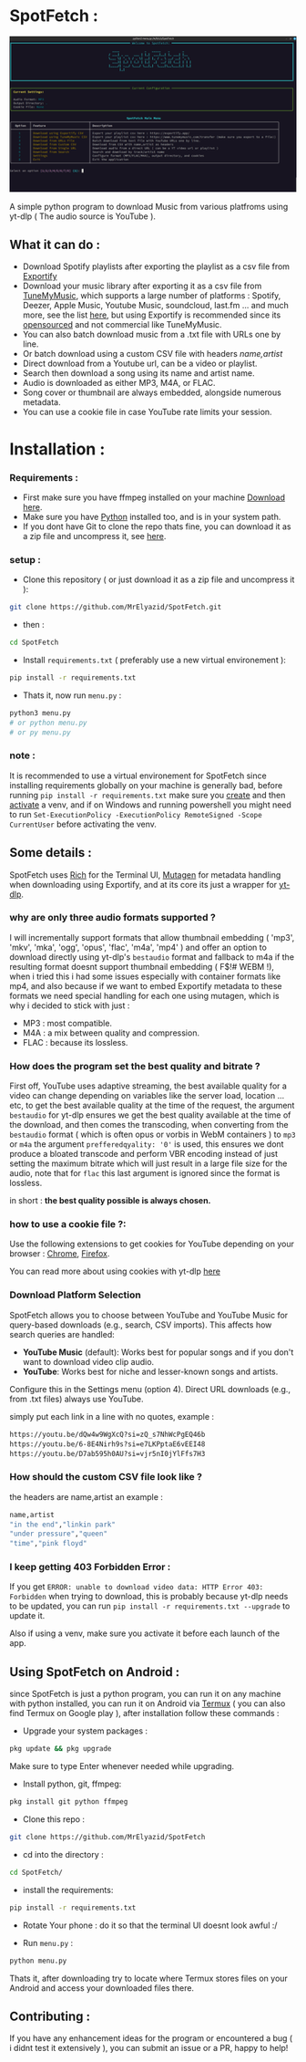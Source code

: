 # SpotFetch :

![SpotFetch Demo](./.github/demo.png)


A simple python program to download Music from various platfroms using yt-dlp ( The audio source is YouTube ).

## What it can do :

- Download Spotify playlists after exporting the playlist as a csv file from [Exportify](https://exportify.app)
- Download your music library after exporting it as a csv file from [TuneMyMusic](https://www.tunemymusic.com/), which supports a large number of platforms : Spotify, Deezer, Apple Music, Youtube Music, soundcloud, last.fm ... and much more, see the list [here](https://www.tunemymusic.com/transfer), but using Exportify is recommended since its [opensourced](https://github.com/watsonbox/exportify) and not commercial like TuneMyMusic.
- You can also batch download music from a .txt file with URLs one by line.
- Or batch download using a custom CSV file with headers *name,artist*
- Direct download from a Youtube url, can be a video or playlist.
- Search then download a song using its name and artist name.
- Audio is downloaded as either MP3, M4A, or FLAC.
- Song cover or thumbnail are always embedded, alongside numerous metadata.
- You can use a cookie file in case YouTube rate limits your session.

# Installation :

### Requirements :

- First make sure you have ffmpeg installed on your machine [Download here](https://ffmpeg.org/download.html).
- Make sure you have [Python](https://www.python.org/downloads/) installed too, and is in your system path.
- If you dont have Git to clone the repo thats fine, you can download it as a zip file and uncompress it, see [here](.github/if_no_git.png).

### setup :

- Clone this repository ( or just download it as a zip file and uncompress it ):

```bash
git clone https://github.com/MrElyazid/SpotFetch.git
```

- then :

```bash
cd SpotFetch
```

- Install `requirements.txt` ( preferably use a new virtual environement ):

```bash
pip install -r requirements.txt
```

- Thats it, now run `menu.py` :

```bash
python3 menu.py
# or python menu.py
# or py menu.py
```

### note :
It is recommended to use a virtual environement for SpotFetch since installing requirements globally on your machine is generally bad,
before running `pip install -r requirements.txt` make sure you [create](https://docs.python.org/3/library/venv.html#creating-virtual-environments) and then [activate](https://docs.python.org/3/library/venv.html#how-venvs-work) a venv, and if on Windows and running powershell you might need to run `Set-ExecutionPolicy -ExecutionPolicy RemoteSigned -Scope CurrentUser` before activating the venv.


## Some details :

SpotFetch uses [Rich](https://github.com/Textualize/rich) for the Terminal UI, [Mutagen](https://github.com/quodlibet/mutagen) for metadata handling when downloading using Exportify, and at its core its just a wrapper for [yt-dlp](https://github.com/yt-dlp/yt-dlp).

### why are only three audio formats supported ?
I will incrementally support formats that allow thumbnail embedding ( 'mp3', 'mkv', 'mka', 'ogg', 'opus', 'flac', 'm4a', 'mp4' ) and offer an option to download directly using yt-dlp's `bestaudio` format and fallback to m4a if the resulting format doesnt support thumbnail embedding ( F$!# WEBM !), when i tried this i had some issues especially with container formats like mp4, and also because if we want to embed Exportify metadata to these formats we need special handling for each one using mutagen, which is why i decided to stick with just :

- MP3 : most compatible.
- M4A : a mix between quality and compression.
- FLAC : because its lossless.

### How does the program set the best quality and bitrate ?

First off, YouTube uses adaptive streaming, the best available quality for a video can change depending on variables like the server load, location ... etc, to get the best available quality at the time of the request, the argument `bestaudio` for yt-dlp ensures we get the best quality available at the time of the download, and then comes the transcoding, when converting from the `bestaudio` format ( which is often opus or vorbis in WebM containers ) to `mp3` or `m4a` the argument `prefferedqyality: '0'` is used, this ensures we dont produce a bloated transcode and perform VBR encoding instead of just setting the maximum bitrate which will just result in a large file size for the audio, note that for `flac` this last argument is ignored since the format is lossless.

in short : **the best quality possible is always chosen.**

### how to use a cookie file ?:

Use the following extensions to get cookies for YouTube depending on your browser : [Chrome](https://chromewebstore.google.com/detail/get-cookiestxt-locally/cclelndahbckbenkjhflpdbgdldlbecc?pli=1), [Firefox](https://addons.mozilla.org/en-US/firefox/addon/cookies-txt/).

You can read more about using cookies with yt-dlp [here](https://github.com/yt-dlp/yt-dlp/wiki/FAQ#how-do-i-pass-cookies-to-yt-dlp)

### Download Platform Selection

SpotFetch allows you to choose between YouTube and YouTube Music for query-based downloads (e.g., search, CSV imports). This affects how search queries are handled:

- **YouTube Music** (default): Works best for popular songs and if you don't want to download video clip audio.
- **YouTube**: Works best for niche and lesser-known songs and artists.

Configure this in the Settings menu (option 4). Direct URL downloads (e.g., from .txt files) always use YouTube.

simply put each link in a line with no quotes, example :
```bash
https://youtu.be/dQw4w9WgXcQ?si=zQ_s7NhWcPgEQ46b
https://youtu.be/6-8E4Nirh9s?si=e7LKPptaE6vEEI48
https://youtu.be/D7ab595h0AU?si=vjr5nI0jYlFfs7H3
```

### How should the custom CSV file look like ?
the headers are name,artist an example :
```bash
name,artist
"in the end","linkin park"
"under pressure","queen"
"time","pink floyd"
```

### I keep getting 403 Forbidden Error :

If you get `ERROR: unable to download video data: HTTP Error 403: Forbidden` when trying to download, this is probably because yt-dlp needs to be updated, you can run `pip install -r requirements.txt --upgrade` to update it.

Also if using a venv, make sure you activate it before each launch of the app.

## Using SpotFetch on Android :
since SpotFetch is just a python program, you can run it on any machine with python installed, you can run it on Android via [Termux](https://f-droid.org/en/packages/com.termux/) ( you can also find Termux on Google play ), after installation follow these commands :

- Upgrade your system packages :

```bash
pkg update && pkg upgrade
```
Make sure to type Enter whenever needed while upgrading.


- Install python, git, ffmpeg:

```bash
pkg install git python ffmpeg
```

- Clone this repo :

```bash
git clone https://github.com/MrElyazid/SpotFetch
```

- cd into the directory :

```bash
cd SpotFetch/
```
- install the requirements:

```bash
pip install -r requirements.txt
```

- Rotate Your phone :
do it so that the terminal UI doesnt look awful :/

- Run `menu.py` :

```bash
python menu.py
```

Thats it, after downloading try to locate where Termux stores files on your Android and access your downloaded files there.


## Contributing :
If you have any enhancement ideas for the program or encountered a bug ( i didnt test it extensively ), you can submit an issue or a PR, happy to help!
